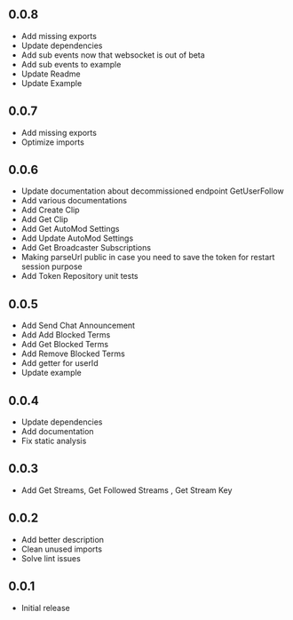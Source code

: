 ## 0.0.8

* Add missing exports
* Update dependencies
* Add sub events now that websocket is out of beta
* Add sub events to example
* Update Readme
* Update Example

## 0.0.7

* Add missing exports
* Optimize imports

## 0.0.6

* Update documentation about decommissioned endpoint GetUserFollow
* Add various documentations
* Add Create Clip 
* Add Get Clip 
* Add Get AutoMod Settings  
* Add Update AutoMod Settings 
* Add Get Broadcaster Subscriptions 
* Making parseUrl public in case you need to save 
the token for restart session purpose
* Add Token Repository unit tests

## 0.0.5

* Add Send Chat Announcement
* Add Add Blocked Terms
* Add Get Blocked Terms
* Add Remove Blocked Terms
* Add getter for userId
* Update example

## 0.0.4

* Update dependencies
* Add documentation
* Fix static analysis

## 0.0.3

* Add Get Streams, Get Followed Streams , Get Stream Key

## 0.0.2

* Add better description
* Clean unused imports
* Solve lint issues

## 0.0.1

* Initial release
